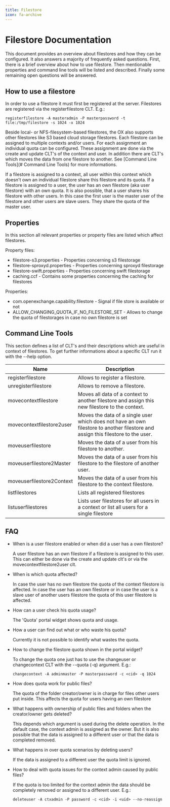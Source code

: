 ```yaml
---
title: Filestore
icon: fa-archive
---
```


# Filestore Documentation

This document provides an overview about filestores and how they can be configured. It also answers a majority of frequently asked questions.
First, there is a brief overview about how to use filestore. Then mentionable properties and command line tools will be listed and described.
Finally some remaining open questions will be answered.

## How to use a filestore

In order to use a filestore it must first be registered at the server. Filestores are registered via the registerfilestore CLT. E.g.:

    registerfilestore -A masteradmin -P masterpassword -t file:/tmp/filestore -s 1024 -x 1024


Beside local- or NFS-filesystem-based filestores, the OX also supports other filestores like S3 based cloud storage filestores.
Each filestore can be assigned to multiple contexts and/or users. For each assignment an individual quota can be configured.
These assignment are done via the create and update CLT's of the context and user. In addition there are CLT's which moves the data from one filestore to another.
See [Command Line Tools](# Command Line Tools) for more informations.

If a filestore is assigned to a context, all user within this context which doesn't own an individual filestore share this filestore and its quota.
If a filestore is assigned to a user, the user has an own filestore (aka user filestore) with an own quota. It is also possible, that a user shares his filestore with
other users. In this case the first user is the master user of the filestore and other users are slave users. They share the quota of the master user.

## Properties

In this section all relevant properties or property files are listed which affect filestores.

Property files:

* filestore-s3.properties - Properties concerning s3 filestorage
* filestore-sproxyd.properties - Properties concerning sproxyd filestorage
* filestore-swift.properties - Properties concerning swift filestorage
* caching.ccf - Contains some properties concerning the caching for filestores


Properties:

* com.openexchange.capability.filestore - Signal if file store is available or not
* ALLOW_CHANGING_QUOTA_IF_NO_FILESTORE_SET - Allows to change the quota of filestorages in case no own filestore is set


## Command Line Tools

This section defines a list of CLT's and their descriptions which are useful in context of filestores.
To get further informations about a specific CLT run it with the --help option.

|Name | Description|
| --|--|
| registerfilestore | Allows to register a filestore. |
| unregisterfilestore | Allows to remove a filestore. |
| movecontextfilestore | Moves all data of a context to another filestore and assign this new filestore to the context. |
| movecontextfilestore2user | Moves the data of a single user which does not have an own filestore to another filestore and assign this filestore to the user. |
| moveuserfilestore | Moves the data of a user from his filestore to another. |
| moveuserfilestore2Master |  Moves the data of a user from his filestore to the filestore of another user. |
| moveuserfilestore2Context |  Moves the data of a user from his filestore to the context filestore. |
| listfilestores | Lists all registered filestores |
| listuserfilestores | Lists user filestores for all users in a context or list all users for a single filestore |


## FAQ


* When is a user filestore enabled or when did a user has a own filestore?

  A user filestore has an own filestore if a filestore is assigned to this user.
  This can either be done via the create and update clt's or via the movecontextfilestore2user clt.


* When is which quota affected?

  In case the user has no own filestore the quota of the context filestore is affected.
  In case the user has an own filestore or in case the user is a slave user of another users filestore the quota of this user filestore is affected.

* How can a user check his quota usage?

   The 'Quota' portal widget shows quota and usage.

* How a user can find out what or who waste his quota?

  Currently it is not possible to identify what wastes the quota.

* How to change the filestore quota shown in the portal widget?

  To change the quota one just has to use the changeuser or changecontext CLT with the --quota (-q) argument. E.g.:

      changecontext -A adminmaster -P masterpassword -c <cid> -q 1024


* How does quota work for public files?

   The quota of the folder creator/owner is in charge for files other users put inside. This
   affects the quota for users having an own filestore


* What happens with ownership of public files and folders when the creator/owner gets deleted?

   This depends which argument is used during the delete operation. In the default case, the context admin is assigned as the owner.
   But it is also possible that the data is assigned to a different user or that the data is completed removed.

* What happens in over quota scenarios by deleting users?

  If the data is assigned to a different user the quota limit is ignored.

* How to deal with quota issues for the context admin caused by public files?

  If the quota is too limited for the context admin the data should be completely removed or assigned to a different user. E.g.:

      deleteuser -A ctxadmin -P password -c <cid> -i <uid> --no-reassign
